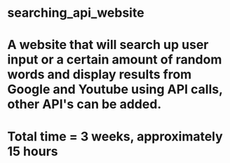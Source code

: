 # searching_api_website
# A website that will search up user input or a certain amount of random words and display results from Google and Youtube using API calls, other API's can be added. 
# Total time = 3 weeks, approximately 15 hours
